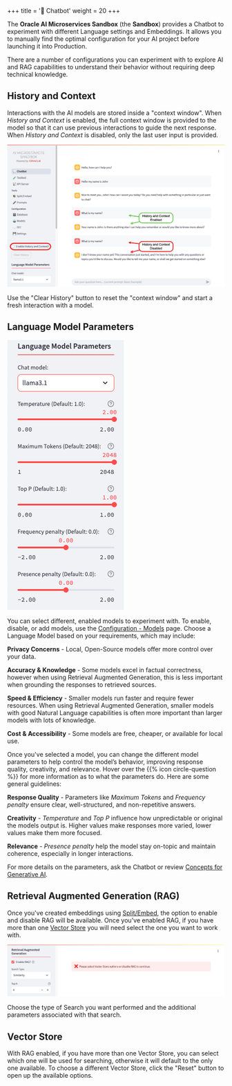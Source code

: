 +++
title = '💬 Chatbot'
weight = 20
+++
<!--
Copyright (c) 2024-2025, Oracle and/or its affiliates.
Licensed under the Universal Permissive License v1.0 as shown at http://oss.oracle.com/licenses/upl.
-->

The **Oracle AI Microservices Sandbox** (the **Sandbox**) provides a Chatbot to experiment with different Language settings and Embeddings.  It allows you to manually find the optimal configuration for your AI project before launching it into Production. 

There are a number of configurations you can experiment with to explore AI and RAG capabilities to understand their behavior without requiring deep technical knowledge.

## History and Context

Interactions with the AI models are stored inside a "context window".  When *History and Context* is enabled, the full context window is provided to the model so that it can use previous interactions to guide the next response.  When *History and Context* is disabled, only the last user input is provided.

![History and Context](images/chatbot_history_context.png)

Use the "Clear History" button to reset the "context window" and start a fresh interaction with a model.

## Language Model Parameters

![Language Parameters](images/language_parameters.png#floatleft)

You can select different, enabled models to experiment with.  To enable, disable, or add models, use the [Configuration - Models](../configuration/model_config) page.  Choose a Language Model based on your requirements, which may include:

**Privacy Concerns** - Local, Open-Source models offer more control over your data.

**Accuracy & Knowledge** - Some models excel in factual correctness, however when using Retrieval Augmented Generation, this is less important when grounding the responses to retrieved sources.

**Speed & Efficiency** - Smaller models run faster and require fewer resources.  When using Retrieval Augmented Generation, smaller models with good Natural Language capabilities is often more important than larger models with lots of knowledge.

**Cost & Accessibility** - Some models are free, cheaper, or available for local use.

Once you've selected a model, you can change the different model parameters to help control the model’s behavior, improving response quality, creativity, and relevance.  Hover over the {{% icon circle-question %}} for more information as to what the parameters do.  Here are some general guidelines:

**Response Quality** - Parameters like *Maximum Tokens* and *Frequency penalty* ensure clear, well-structured, and non-repetitive answers.

**Creativity** - *Temperature* and *Top P* influence how unpredictable or original the models output is.  Higher values make responses more varied, lower values make them more focused.

**Relevance** - *Presence penalty* help the model stay on-topic and maintain coherence, especially in longer interactions.

For more details on the parameters, ask the Chatbot or review [Concepts for Generative AI](https://docs.oracle.com/en-us/iaas/Content/generative-ai/concepts.htm).

## Retrieval Augmented Generation (RAG)

Once you've created embeddings using [Split/Embed](../tools/split_embed), the option to enable and disable RAG will be available.  Once you've enabled RAG, if you have more than one [Vector Store](#vector-store) you will need select the one you want to work with.

![Chatbot RAG](images/chatbot_rag.png)

Choose the type of Search you want performed and the additional parameters associated with that search.

## Vector Store

With RAG enabled, if you have more than one Vector Store, you can select which one will be used for searching, otherwise it will default to the only one available.  To choose a different Vector Store, click the "Reset" button to open up the available options.